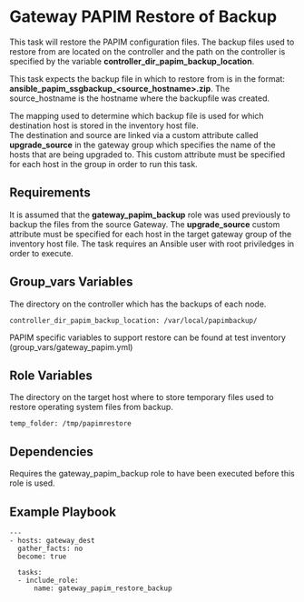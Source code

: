 Gateway PAPIM Restore of Backup
=========

This task will restore the PAPIM configuration files.
The backup files used to restore from are located on the controller and the path on the controller is specified by the variable **controller_dir_papim_backup_location**.

This task expects the backup file in which to restore from is in the format: **ansible_papim_ssgbackup_<source_hostname>.zip**. 
The source_hostname is the hostname where the backupfile was created.  

The mapping used to determine which backup file is used for which destination host is stored in the inventory host file.  
The destination and source are linked via a custom attribute called **upgrade_source** in the gateway group which
specifies the name of the hosts that are being upgraded to. This custom attribute must be specified for each host 
in the group in order to run this task.


Requirements
------------

It is assumed that the **gateway_papim_backup** role was used previously to backup the files from the source Gateway.
The **upgrade_source** custom attribute must be specified for each host in the target gateway group of the inventory host file.
The task requires an Ansible user with root priviledges in order to execute.

Group_vars Variables
--------------

The directory on the controller which has the backups of each node.
```
controller_dir_papim_backup_location: /var/local/papimbackup/
```
PAPIM specific variables to support restore can be found at test inventory (group_vars/gateway_papim.yml)

Role Variables
--------------
  
The directory on the target host where to store temporary files used to restore operating system files from backup.
```
temp_folder: /tmp/papimrestore
```

Dependencies
------------

Requires the gateway_papim_backup role to have been executed before this role is used.

Example Playbook
----------------
```
---
- hosts: gateway_dest
  gather_facts: no
  become: true
                            
  tasks:
  - include_role:
      name: gateway_papim_restore_backup  
```

